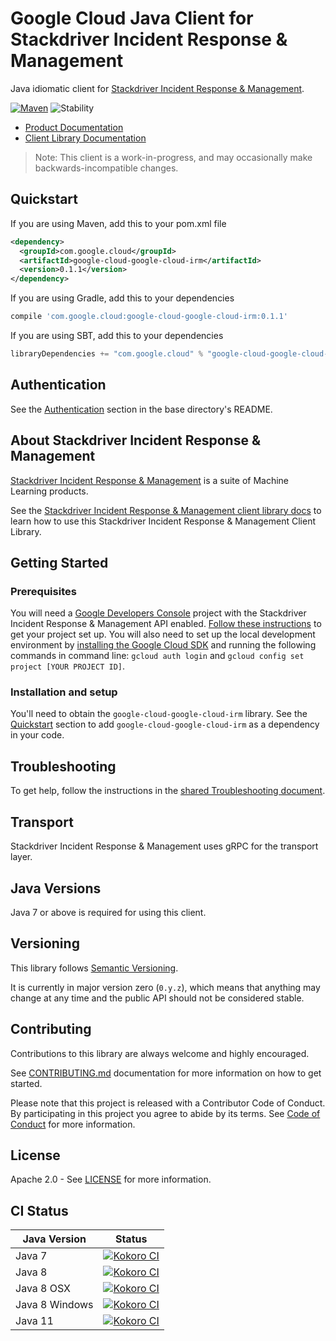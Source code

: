 # Google Cloud Java Client for Stackdriver Incident Response & Management

Java idiomatic client for [Stackdriver Incident Response & Management][api-reference].

[![Maven][maven-version-image]][maven-version-link]
![Stability][stability-image]

- [Product Documentation][product-docs]
- [Client Library Documentation][javadocs]

> Note: This client is a work-in-progress, and may occasionally
> make backwards-incompatible changes.

## Quickstart

[//]: # ({x-version-update-start:google-cloud-irm:released})
If you are using Maven, add this to your pom.xml file
```xml
<dependency>
  <groupId>com.google.cloud</groupId>
  <artifactId>google-cloud-google-cloud-irm</artifactId>
  <version>0.1.1</version>
</dependency>
```
If you are using Gradle, add this to your dependencies
```Groovy
compile 'com.google.cloud:google-cloud-google-cloud-irm:0.1.1'
```
If you are using SBT, add this to your dependencies
```Scala
libraryDependencies += "com.google.cloud" % "google-cloud-google-cloud-irm" % "0.1.1"
```
[//]: # ({x-version-update-end})

## Authentication

See the [Authentication][authentication] section in the base directory's README.

## About Stackdriver Incident Response & Management

[Stackdriver Incident Response & Management][api-reference] is a suite of Machine Learning products.

See the [Stackdriver Incident Response & Management client library docs][javadocs] to learn how to
use this Stackdriver Incident Response & Management Client Library.

## Getting Started

### Prerequisites

You will need a [Google Developers Console][developer-console] project with the
Stackdriver Incident Response & Management API enabled. [Follow these instructions][create-project] to get your
project set up. You will also need to set up the local development environment by
[installing the Google Cloud SDK][cloud-sdk] and running the following commands in command line:
`gcloud auth login` and `gcloud config set project [YOUR PROJECT ID]`.

### Installation and setup

You'll need to obtain the `google-cloud-google-cloud-irm` library.  See the [Quickstart](#quickstart) section
to add `google-cloud-google-cloud-irm` as a dependency in your code.

## Troubleshooting

To get help, follow the instructions in the [shared Troubleshooting document][troubleshooting].

## Transport

Stackdriver Incident Response & Management uses gRPC for the transport layer.

## Java Versions

Java 7 or above is required for using this client.

## Versioning

This library follows [Semantic Versioning](http://semver.org/).

It is currently in major version zero (``0.y.z``), which means that anything may change at any time
and the public API should not be considered stable.

## Contributing

Contributions to this library are always welcome and highly encouraged.

See [CONTRIBUTING.md][contributing] documentation for more information on how to get started.

Please note that this project is released with a Contributor Code of Conduct. By participating in
this project you agree to abide by its terms. See [Code of Conduct][code-of-conduct] for more
information.

## License

Apache 2.0 - See [LICENSE][license] for more information.

## CI Status

Java Version | Status
------------ | ------
Java 7 | [![Kokoro CI][kokoro-badge-image-1]][kokoro-badge-link-1]
Java 8 | [![Kokoro CI][kokoro-badge-image-2]][kokoro-badge-link-2]
Java 8 OSX | [![Kokoro CI][kokoro-badge-image-3]][kokoro-badge-link-3]
Java 8 Windows | [![Kokoro CI][kokoro-badge-image-4]][kokoro-badge-link-4]
Java 11 | [![Kokoro CI][kokoro-badge-image-5]][kokoro-badge-link-5]

[api-reference]: https://cloud.google.com/incident-response/docs/
[product-docs]: https://cloud.google.com/incident-response/
[javadocs]: https://googleapis.dev/java/java-irm/latest
[kokoro-badge-image-1]: http://storage.googleapis.com/cloud-devrel-public/java/badges/java-irm/java7.svg
[kokoro-badge-link-1]: http://storage.googleapis.com/cloud-devrel-public/java/badges/java-irm/java7.html
[kokoro-badge-image-2]: http://storage.googleapis.com/cloud-devrel-public/java/badges/java-irm/java8.svg
[kokoro-badge-link-2]: http://storage.googleapis.com/cloud-devrel-public/java/badges/java-irm/java8.html
[kokoro-badge-image-3]: http://storage.googleapis.com/cloud-devrel-public/java/badges/java-irm/java8-osx.svg
[kokoro-badge-link-3]: http://storage.googleapis.com/cloud-devrel-public/java/badges/java-irm/java8-osx.html
[kokoro-badge-image-4]: http://storage.googleapis.com/cloud-devrel-public/java/badges/java-irm/java8-win.svg
[kokoro-badge-link-4]: http://storage.googleapis.com/cloud-devrel-public/java/badges/java-irm/java8-win.html
[kokoro-badge-image-5]: http://storage.googleapis.com/cloud-devrel-public/java/badges/java-irm/java11.svg
[kokoro-badge-link-5]: http://storage.googleapis.com/cloud-devrel-public/java/badges/java-irm/java11.html
[stability-image]: https://img.shields.io/badge/stability-alpha-orange
[maven-version-image]: https://img.shields.io/maven-central/v/com.google.cloud/google-cloud-google-cloud-irm.svg
[maven-version-link]: https://search.maven.org/search?q=g:com.google.cloud%20AND%20a:google-cloud-google-cloud-irm&core=gav
[authentication]: https://github.com/googleapis/google-cloud-java#authentication
[developer-console]: https://console.developers.google.com/
[create-project]: https://cloud.google.com/resource-manager/docs/creating-managing-projects
[cloud-sdk]: https://cloud.google.com/sdk/
[troubleshooting]: https://github.com/googleapis/google-cloud-common/blob/master/troubleshooting/readme.md#troubleshooting
[contributing]: https://github.com/googleapis/java-irm/blob/master/CONTRIBUTING.md
[code-of-conduct]: https://github.com/googleapis/java-irm/blob/master/CODE_OF_CONDUCT.md#contributor-code-of-conduct
[license]: https://github.com/googleapis/java-irm/blob/master/LICENSE